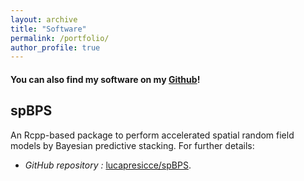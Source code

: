 ```yaml
---
layout: archive
title: "Software"
permalink: /portfolio/
author_profile: true
---
```


#### You can also find my software on my [Github](https://github.com/lucapresicce)!

## spBPS 
An Rcpp-based package to perform accelerated spatial random field models by Bayesian predictive stacking. For further details: 
 *  <i>GitHub repository :</i> [lucapresicce/spBPS](https://github.com/lucapresicce/spBPS).

<!---  
 *  <i>Reference work :</i> [Presicce L., Banerjee S. &quot; Building Artificially Intelligent Geostatistical Systems Using Bayesian Predictive Stacking &quot;](https://lucapresicce.github.io/publications/).
--->

<!---  
[paper](https://www.aclweb.org/anthology/2021.hackashop-1.19.pdf) |
[slides](https://myrthereuver.github.io/talks/Slides_ArgMiningstance.pdf)  |
[poster](https://myrthereuver.github.io/talks/MattisReuver_HackathonReport%20(6).pdf) |
[code/demo](https://github.com/myrthereuver/Hackathon_MediaComments/blob/main/Hackathon_comments_script.ipynb)</sub>
--->
